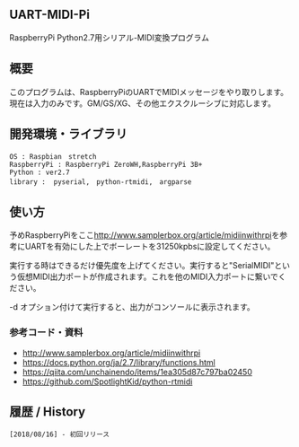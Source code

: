 ## UART-MIDI-Pi
RaspberryPi Python2.7用シリアル-MIDI変換プログラム

## 概要
このプログラムは、RaspberryPiのUARTでMIDIメッセージをやり取りします。現在は入力のみです。GM/GS/XG、その他エクスクルーシブに対応します。

## 開発環境・ライブラリ
    OS : Raspbian　stretch
    RaspberryPi : RaspberryPi ZeroWH,RaspberryPi 3B+
    Python : ver2.7
    library :  pyserial,　python-rtmidi,　argparse

## 使い方
予めRaspberryPiをここ<http://www.samplerbox.org/article/midiinwithrpi>を参考にUARTを有効にした上でボーレートを31250kpbsに設定してください。

実行する時はできるだけ優先度を上げてください。実行すると"SerialMIDI"という仮想MIDI出力ポートが作成されます。これを他のMIDI入力ポートに繋いでください。

-d オプション付けて実行すると、出力がコンソールに表示されます。

### 参考コード・資料
 * <http://www.samplerbox.org/article/midiinwithrpi>  
 * <https://docs.python.org/ja/2.7/library/functions.html>
 * <https://qiita.com/unchainendo/items/1ea305d87c797ba02450>  
 * <https://github.com/SpotlightKid/python-rtmidi>  

## 履歴 / History
    [2018/08/16] - 初回リリース
